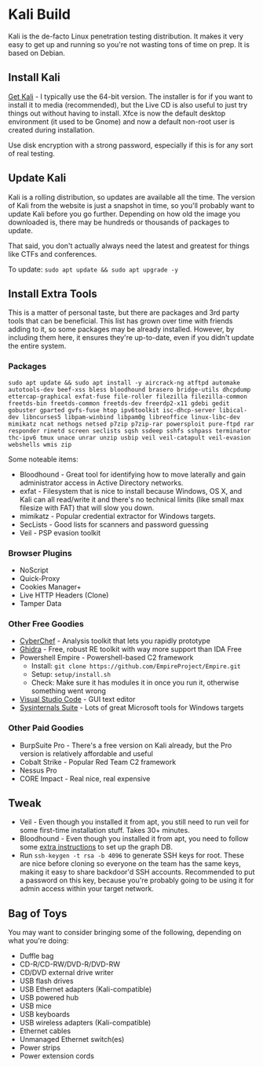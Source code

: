 # Kali Build

Kali is the de-facto Linux penetration testing distribution. It makes it very easy to get up and running so you're not wasting tons of time on prep. It is based on Debian.

## Install Kali

[Get Kali](https://www.kali.org/downloads/) - I typically use the 64-bit version. The installer is for if you want to install it to media (recommended), but the Live CD is also useful to just try things out without having to install. Xfce is now the default desktop environment (it used to be Gnome) and now a default non-root user is created during installation.

Use disk encryption with a strong password, especially if this is for any sort of real testing. 

## Update Kali

Kali is a rolling distribution, so updates are available all the time. The version of Kali from the website is just a snapshot in time, so you'll probably want to update Kali before you go further. Depending on how old the image you downloaded is, there may be hundreds or thousands of packages to update.

That said, you don't actually always need the latest and greatest for things like CTFs and conferences.

To update: `sudo apt update && sudo apt upgrade -y`

## Install Extra Tools

This is a matter of personal taste, but there are packages and 3rd party tools that can be beneficial. This list has grown over time with friends adding to it, so some packages may be already installed. However, by including them here, it ensures they're up-to-date, even if you didn't update the entire system.

### Packages

`sudo apt update && sudo apt install -y aircrack-ng atftpd automake autotools-dev beef-xss bless bloodhound brasero bridge-utils dhcpdump ettercap-graphical exfat-fuse file-roller filezilla filezilla-common freetds-bin freetds-common freetds-dev freerdp2-x11 gdebi gedit gobuster gparted gvfs-fuse htop ipv6toolkit isc-dhcp-server libical-dev libncurses5 libpam-winbind libpam0g libreoffice linux-libc-dev mimikatz ncat nethogs netsed p7zip p7zip-rar powersploit pure-ftpd rar responder rinetd screen seclists sqsh ssdeep sshfs sshpass terminator thc-ipv6 tmux unace unrar unzip usbip veil veil-catapult veil-evasion webshells wmis zip`

Some noteable items:
- Bloodhound - Great tool for identifying how to move laterally and gain administrator access in Active Directory networks.
- exfat - Filesystem that is nice to install because Windows, OS X, and Kali can all read/write it and there's no technical limits (like small max filesize with FAT) that will slow you down.
- mimikatz - Popular credential extractor for Windows targets.
- SecLists - Good lists for scanners and password guessing
- Veil - PSP evasion toolkit

### Browser Plugins

- NoScript
- Quick-Proxy
- Cookies Manager+
- Live HTTP Headers (Clone)
- Tamper Data

### Other Free Goodies

- [CyberChef](https://github.com/gchq/CyberChef) - Analysis toolkit that lets you rapidly prototype
- [Ghidra](https://ghidra-sre.org/) - Free, robust RE toolkit with way more support than IDA Free
- Powershell Empire - Powershell-based C2 framework
  - Install: `git clone https://github.com/EmpireProject/Empire.git`
  - Setup: `setup/install.sh`
  - Check: Make sure it has modules it in once you run it, otherwise something went wrong
- [Visual Studio Code](https://code.visualstudio.com) - GUI text editor
- [Sysinternals Suite](https://docs.microsoft.com/en-us/sysinternals/downloads/sysinternals-suite) - Lots of great Microsoft tools for Windows targets

### Other Paid Goodies

- BurpSuite Pro - There's a free version on Kali already, but the Pro version is relatively affordable and useful
- Cobalt Strike - Popular Red Team C2 framework
- Nessus Pro
- CORE Impact - Real nice, real expensive

## Tweak

- Veil - Even though you installed it from apt, you still need to run veil for some first-time installation stuff. Takes 30+ minutes.
-	Bloodhound -  Even though you installed it from apt, you need to follow some [extra instructions](https://stealingthe.network/quick-guide-to-installing-bloodhound-in-kali-rolling/) to set up the graph DB. 
- Run `ssh-keygen -t rsa -b 4096` to generate SSH keys for root. These are nice before cloning so everyone on the team has the same keys, making it easy to share backdoor'd SSH accounts. Recommended to put a password on this key, because you're probably going to be using it for admin access within your target network.

## Bag of Toys

You may want to consider bringing some of the following, depending on what you're doing:

- Duffle bag
- CD-R/CD-RW/DVD-R/DVD-RW
- CD/DVD external drive writer
- USB flash drives
- USB Ethernet adapters (Kali-compatible)
- USB powered hub
- USB mice
- USB keyboards
- USB wireless adapters (Kali-compatible)
- Ethernet cables
- Unmanaged Ethernet switch(es)
- Power strips
- Power extension cords
